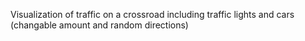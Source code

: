 Visualization of traffic on a crossroad including traffic lights and cars (changable amount and random directions)
